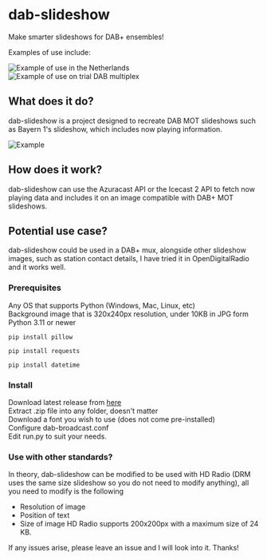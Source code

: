 # dab-slideshow
Make smarter slideshows for DAB+ ensembles!

Examples of use include:

![Example of use in the Netherlands](https://i.ibb.co/26x83Ps/output.jpg) ![Example of use on trial DAB multiplex](https://i.ibb.co/NWM5jLW/output.jpg)

## What does it do?
dab-slideshow is a project designed to recreate DAB MOT slideshows such as Bayern 1's slideshow, which includes now playing information.

![Example](https://github.com/ryangontv/dab-slideshow/assets/98589683/223798f2-ddb5-4d7d-a12d-063ceb36ffdf)


## How does it work? 
dab-slideshow can use the Azuracast API or the Icecast 2 API to fetch now playing data and includes it on an image compatible with DAB+ MOT slideshows.

## Potential use case?
dab-slideshow could be used in a DAB+ mux, alongside other slideshow images, such as station contact details, I have tried it in OpenDigitalRadio and it works well.

### Prerequisites
Any OS that supports Python (Windows, Mac, Linux, etc) <br>
Background image that is 320x240px resolution, under 10KB in JPG form <br>
Python 3.11 or newer
```
pip install pillow
```
```
pip install requests
```
```
pip install datetime
```
### Install
Download latest release from [here](https://github.com/ryanginn/dab-slideshow/releases/tag/stable)<br>
Extract .zip file into any folder, doesn't matter<br>
Download a font you wish to use (does not come pre-installed)<br>
Configure dab-broadcast.conf <br>
Edit run.py to suit your needs.<br>

### Use with other standards?

In theory, dab-slideshow can be modified to be used with HD Radio (DRM uses the same size slideshow so you do not need to modify anything), all you need to modify is the following 
<br>
- Resolution of image
- Position of text
- Size of image
HD Radio supports 200x200px with a maximum size of 24 KB.

If any issues arise, please leave an issue and I will look into it. Thanks!
